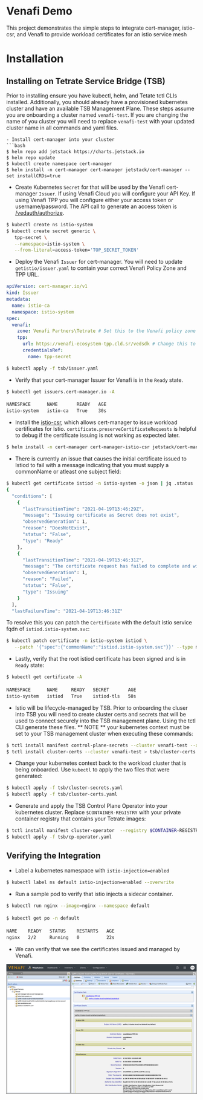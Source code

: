 # Venafi Demo
This project demonstrates the simple steps to integrate cert-manager, istio-csr, and Venafi to provide workload certificates for an istio service mesh

# Installation

## Installing on Tetrate Service Bridge (TSB)
Prior to installing ensure you have kubectl, helm, and Tetate tctl CLIs installed.  Additionally, you should already have a provisioned kubernetes cluster and have an available TSB Management Plane.  These steps assume you are onboarding a cluster named `venafi-test`.  If you are changing the name of you cluster you will need to replace `venafi-test` with your updated cluster name in all commands and yaml files.

```
- Install cert-manager into your cluster
```bash
$ helm repo add jetstack https://charts.jetstack.io
$ helm repo update
$ kubectl create namespace cert-manager
$ helm install -n cert-manager cert-manager jetstack/cert-manager --set installCRDs=true
```

- Create Kubernetes `Secret` for that will be used by the Venafi cert-manager `Issuer`.  If using Venafi Cloud you will configure your API Key.  If using Venafi TPP you will configure either your access token or username/password.  The API call to generate an access token is [/vedauth/authorize](https://venafi-ecosystem-tpp.cld.sr/vedsdk/#/authorize/AuthorizeRoot).  
```bash
$ kubectl create ns istio-system
$ kubectl create secret generic \
   tpp-secret \
   --namespace=istio-system \
   --from-literal=access-token='TOP_SECRET_TOKEN'
```

- Deploy the Venafi `Issuer` for cert-manager.  You will need to update `getistio/issuer.yaml` to contain your correct Venafi Policy Zone and TPP URL.
```yaml
apiVersion: cert-manager.io/v1
kind: Issuer
metadata:
  name: istio-ca
  namespace: istio-system
spec:
  venafi:
    zone: Venafi Partners\Tetrate # Set this to the Venafi policy zone you want to use
    tpp:
      url: https://venafi-ecosystem-tpp.cld.sr/vedsdk # Change this to the URL of your TPP instance
      credentialsRef:
        name: tpp-secret
```
```bash
$ kubectl apply -f tsb/issuer.yaml
```

- Verify that your cert-manager Issuer for Venafi is in the `Ready` state.
```bash
$ kubectl get issuers.cert-manager.io -A

NAMESPACE      NAME       READY   AGE
istio-system   istio-ca   True    30s
```

- Install the [istio-csr](https://github.com/cert-manager/istio-csr), which allows cert-manager to issue workload certificates for Istio.  `certificate.preserveCertificateRequests` is helpful to debug if the certificate issuing is not working as expected later.  
```bash
$ helm install -n cert-manager cert-manager-istio-csr jetstack/cert-manager-istio-csr --set certificate.preserveCertificateRequests=true 
```

- There is currently an issue that causes the initial certificate issued to Istiod to fail with a message indicating that you must supply a commonName or atleast one subject field:
```bash
$ kubectl get certificate istiod -n istio-system -o json | jq .status                                                                                                    ─╯
{
  "conditions": [
    {
      "lastTransitionTime": "2021-04-19T13:46:29Z",
      "message": "Issuing certificate as Secret does not exist",
      "observedGeneration": 1,
      "reason": "DoesNotExist",
      "status": "False",
      "type": "Ready"
    },
    {
      "lastTransitionTime": "2021-04-19T13:46:31Z",
      "message": "The certificate request has failed to complete and will be retried: Failed to request venafi certificate: Certificate requests submitted to Venafi issuers must have the 'commonName' field or at least one other subject field set.",
      "observedGeneration": 1,
      "reason": "Failed",
      "status": "False",
      "type": "Issuing"
    }
  ],
  "lastFailureTime": "2021-04-19T13:46:31Z"
```

To resolve this you can patch the `Certificate` with the default istio service fqdn of `istiod.istio-system.svc`:
```bash
$ kubectl patch certificate -n istio-system istiod \
   --patch '{"spec":{"commonName":"istiod.istio-system.svc"}}' --type merge
```

- Lastly, verify that the root istiod certificate has been signed and is in `Ready` state:
```bash
$ kubectl get certificate -A

NAMESPACE      NAME     READY   SECRET       AGE
istio-system   istiod   True    istiod-tls   50s
```

- Istio will be lifecycle-managed by TSB.  Prior to onboarding the cluser into TSB you will need to create cluster certs and secrets that will be used to connect securely into the TSB management plane.  Using the tctl CLI generate these files.  ** NOTE ** your kubernetes context must be set to your TSB management cluster when executing these commands:
```bash
$ tctl install manifest control-plane-secrets --cluster venafi-test --allow-defaults > tsb/cluster-secrets.yaml 
$ tctl install cluster-certs --cluster venafi-test > tsb/cluster-certs.yaml  
```

- Change your kubernetes context back to the workload cluster that is being onboarded.  Use `kubectl` to apply the two files that were generated:
```bash
$ kubectl apply -f tsb/cluster-secrets.yaml 
$ kubectl apply -f tsb/cluster-certs.yaml
```

- Generate and apply the TSB Control Plane Operator into your kubernetes cluster.  Replace `$CONTAINER-REGISTRY` with your private container registry that contains your Tetrate images:
```bash
$ tctl install manifest cluster-operator  --registry $CONTAINER-REGISTRY > tsb/cp-operator.yaml 
$ kubectl apply -f tsb/cp-operator.yaml 
```

## Verifying the Integration
- Label a kubernetes namespace with `istio-injection=enabled`
```bash
$ kubectl label ns default istio-injection=enabled --overwrite  
```

- Run a sample pod to verify that istio injects a sidecar container.
```bash
$ kubectl run nginx --image=nginx --namespace default 

$ kubectl get po -n default

NAME    READY   STATUS    RESTARTS   AGE
nginx   2/2     Running   0          22s 
```

- We can verify that we see the certificates issued and managed by Venafi.

![alt text](../images/venafi.png "Venafi verification")
